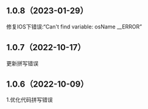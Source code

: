 ## 1.0.8（2023-01-29）
修复IOS下错误:“Can't find variable: osName __ERROR”
## 1.0.7（2022-10-17）
更新拼写错误
## 1.0.6（2022-10-09）
1.优化代码拼写错误
